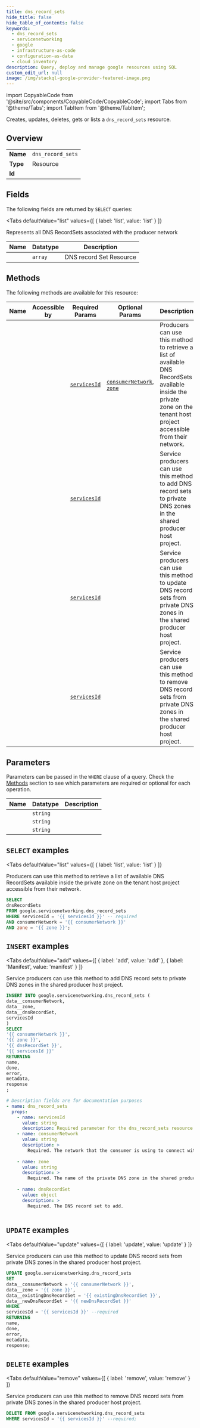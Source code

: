 ```yaml
--- 
title: dns_record_sets
hide_title: false
hide_table_of_contents: false
keywords:
  - dns_record_sets
  - servicenetworking
  - google
  - infrastructure-as-code
  - configuration-as-data
  - cloud inventory
description: Query, deploy and manage google resources using SQL
custom_edit_url: null
image: /img/stackql-google-provider-featured-image.png
---
```


import CopyableCode from '@site/src/components/CopyableCode/CopyableCode';
import Tabs from '@theme/Tabs';
import TabItem from '@theme/TabItem';

Creates, updates, deletes, gets or lists a <code>dns_record_sets</code> resource.

## Overview
<table><tbody>
<tr><td><b>Name</b></td><td><code>dns_record_sets</code></td></tr>
<tr><td><b>Type</b></td><td>Resource</td></tr>
<tr><td><b>Id</b></td><td><CopyableCode code="google.servicenetworking.dns_record_sets" /></td></tr>
</tbody></table>

## Fields

The following fields are returned by `SELECT` queries:

<Tabs
    defaultValue="list"
    values={[
        { label: 'list', value: 'list' }
    ]}
>
<TabItem value="list">

Represents all DNS RecordSets associated with the producer network

<table>
<thead>
    <tr>
    <th>Name</th>
    <th>Datatype</th>
    <th>Description</th>
    </tr>
</thead>
<tbody>
<tr>
    <td><CopyableCode code="dnsRecordSets" /></td>
    <td><code>array</code></td>
    <td>DNS record Set Resource</td>
</tr>
</tbody>
</table>
</TabItem>
</Tabs>

## Methods

The following methods are available for this resource:

<table>
<thead>
    <tr>
    <th>Name</th>
    <th>Accessible by</th>
    <th>Required Params</th>
    <th>Optional Params</th>
    <th>Description</th>
    </tr>
</thead>
<tbody>
<tr>
    <td><a href="#list"><CopyableCode code="list" /></a></td>
    <td><CopyableCode code="select" /></td>
    <td><a href="#parameter-servicesId"><code>servicesId</code></a></td>
    <td><a href="#parameter-consumerNetwork"><code>consumerNetwork</code></a>, <a href="#parameter-zone"><code>zone</code></a></td>
    <td>Producers can use this method to retrieve a list of available DNS RecordSets available inside the private zone on the tenant host project accessible from their network.</td>
</tr>
<tr>
    <td><a href="#add"><CopyableCode code="add" /></a></td>
    <td><CopyableCode code="insert" /></td>
    <td><a href="#parameter-servicesId"><code>servicesId</code></a></td>
    <td></td>
    <td>Service producers can use this method to add DNS record sets to private DNS zones in the shared producer host project.</td>
</tr>
<tr>
    <td><a href="#update"><CopyableCode code="update" /></a></td>
    <td><CopyableCode code="update" /></td>
    <td><a href="#parameter-servicesId"><code>servicesId</code></a></td>
    <td></td>
    <td>Service producers can use this method to update DNS record sets from private DNS zones in the shared producer host project.</td>
</tr>
<tr>
    <td><a href="#remove"><CopyableCode code="remove" /></a></td>
    <td><CopyableCode code="delete" /></td>
    <td><a href="#parameter-servicesId"><code>servicesId</code></a></td>
    <td></td>
    <td>Service producers can use this method to remove DNS record sets from private DNS zones in the shared producer host project.</td>
</tr>
</tbody>
</table>

## Parameters

Parameters can be passed in the `WHERE` clause of a query. Check the [Methods](#methods) section to see which parameters are required or optional for each operation.

<table>
<thead>
    <tr>
    <th>Name</th>
    <th>Datatype</th>
    <th>Description</th>
    </tr>
</thead>
<tbody>
<tr id="parameter-servicesId">
    <td><CopyableCode code="servicesId" /></td>
    <td><code>string</code></td>
    <td></td>
</tr>
<tr id="parameter-consumerNetwork">
    <td><CopyableCode code="consumerNetwork" /></td>
    <td><code>string</code></td>
    <td></td>
</tr>
<tr id="parameter-zone">
    <td><CopyableCode code="zone" /></td>
    <td><code>string</code></td>
    <td></td>
</tr>
</tbody>
</table>

## `SELECT` examples

<Tabs
    defaultValue="list"
    values={[
        { label: 'list', value: 'list' }
    ]}
>
<TabItem value="list">

Producers can use this method to retrieve a list of available DNS RecordSets available inside the private zone on the tenant host project accessible from their network.

```sql
SELECT
dnsRecordSets
FROM google.servicenetworking.dns_record_sets
WHERE servicesId = '{{ servicesId }}' -- required
AND consumerNetwork = '{{ consumerNetwork }}'
AND zone = '{{ zone }}';
```
</TabItem>
</Tabs>


## `INSERT` examples

<Tabs
    defaultValue="add"
    values={[
        { label: 'add', value: 'add' },
        { label: 'Manifest', value: 'manifest' }
    ]}
>
<TabItem value="add">

Service producers can use this method to add DNS record sets to private DNS zones in the shared producer host project.

```sql
INSERT INTO google.servicenetworking.dns_record_sets (
data__consumerNetwork,
data__zone,
data__dnsRecordSet,
servicesId
)
SELECT 
'{{ consumerNetwork }}',
'{{ zone }}',
'{{ dnsRecordSet }}',
'{{ servicesId }}'
RETURNING
name,
done,
error,
metadata,
response
;
```
</TabItem>
<TabItem value="manifest">

```yaml
# Description fields are for documentation purposes
- name: dns_record_sets
  props:
    - name: servicesId
      value: string
      description: Required parameter for the dns_record_sets resource.
    - name: consumerNetwork
      value: string
      description: >
        Required. The network that the consumer is using to connect with services. Must be in the form of projects/{project}/global/networks/{network} {project} is the project number, as in '12345' {network} is the network name.
        
    - name: zone
      value: string
      description: >
        Required. The name of the private DNS zone in the shared producer host project to which the record set will be added.
        
    - name: dnsRecordSet
      value: object
      description: >
        Required. The DNS record set to add.
        
```
</TabItem>
</Tabs>


## `UPDATE` examples

<Tabs
    defaultValue="update"
    values={[
        { label: 'update', value: 'update' }
    ]}
>
<TabItem value="update">

Service producers can use this method to update DNS record sets from private DNS zones in the shared producer host project.

```sql
UPDATE google.servicenetworking.dns_record_sets
SET 
data__consumerNetwork = '{{ consumerNetwork }}',
data__zone = '{{ zone }}',
data__existingDnsRecordSet = '{{ existingDnsRecordSet }}',
data__newDnsRecordSet = '{{ newDnsRecordSet }}'
WHERE 
servicesId = '{{ servicesId }}' --required
RETURNING
name,
done,
error,
metadata,
response;
```
</TabItem>
</Tabs>


## `DELETE` examples

<Tabs
    defaultValue="remove"
    values={[
        { label: 'remove', value: 'remove' }
    ]}
>
<TabItem value="remove">

Service producers can use this method to remove DNS record sets from private DNS zones in the shared producer host project.

```sql
DELETE FROM google.servicenetworking.dns_record_sets
WHERE servicesId = '{{ servicesId }}' --required;
```
</TabItem>
</Tabs>
